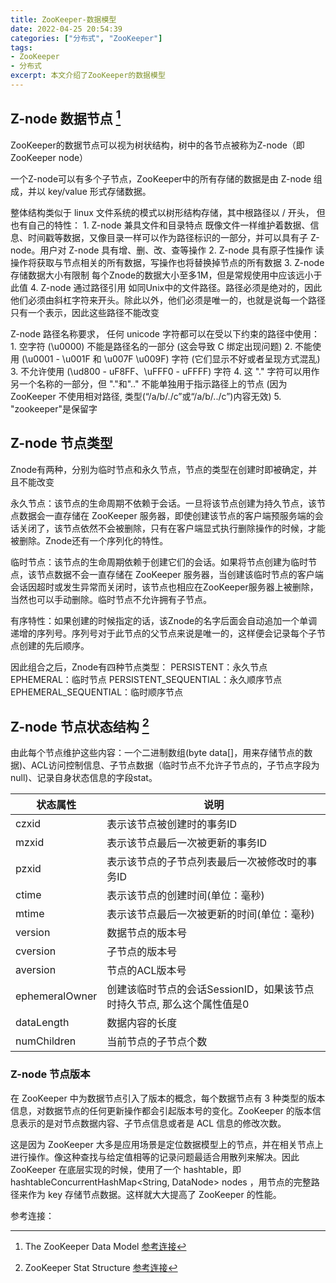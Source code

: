 ```yaml
---
title: ZooKeeper-数据模型
date: 2022-04-25 20:54:39
categories: ["分布式", "ZooKeeper"]
tags:
- ZooKeeper
- 分布式
excerpt: 本文介绍了ZooKeeper的数据模型
---
```

## Z-node 数据节点 [^1]

ZooKeeper的数据节点可以视为树状结构，树中的各节点被称为Z-node（即ZooKeeper node）

一个Z-node可以有多个子节点，ZooKeeper中的所有存储的数据是由 Z-node 组成，并以 key/value 形式存储数据。

整体结构类似于 linux 文件系统的模式以树形结构存储，其中根路径以 / 开头， 但也有自己的特性：
    1. Z-node 兼具文件和目录特点 既像文件一样维护着数据、信息、时间戳等数据，又像目录一样可以作为路径标识的一部分，并可以具有子 Z-node。用户对 Z-node 具有增、删、改、查等操作 
    2. Z-node 具有原子性操作 读操作将获取与节点相关的所有数据，写操作也将替换掉节点的所有数据
    3. Z-node 存储数据大小有限制 每个Znode的数据大小至多1M，但是常规使用中应该远小于此值
    4. Z-node 通过路径引用 如同Unix中的文件路径。路径必须是绝对的，因此他们必须由斜杠字符来开头。除此以外，他们必须是唯一的，也就是说每一个路径只有一个表示，因此这些路径不能改变

Z-node 路径名称要求， 任何 unicode 字符都可以在受以下约束的路径中使用：
    1. 空字符 (\u0000) 不能是路径名的一部分 (这会导致 C 绑定出现问题)
    2. 不能使用 (\u0001 - \u001F 和 \u007F \u009F) 字符 (它们显示不好或者呈现方式混乱)
    3. 不允许使用 (\ud800 - uF8FF、\uFFF0 - uFFFF) 字符
    4. 这 "." 字符可以用作另一个名称的一部分，但 "."和".." 不能单独用于指示路径上的节点 (因为 ZooKeeper 不使用相对路径, 类型(“/a/b/./c”或“/a/b/../c”)内容无效)
    5. "zookeeper"是保留字

## Z-node 节点类型

Znode有两种，分别为临时节点和永久节点，节点的类型在创建时即被确定，并且不能改变

永久节点：该节点的生命周期不依赖于会话。一旦将该节点创建为持久节点，该节点数据会一直存储在 ZooKeeper 服务器，即使创建该节点的客户端预服务端的会话关闭了，该节点依然不会被删除，只有在客户端显式执行删除操作的时候，才能被删除。Znode还有一个序列化的特性。

临时节点：该节点的生命周期依赖于创建它们的会话。如果将节点创建为临时节点，该节点数据不会一直存储在 ZooKeeper 服务器，当创建该临时节点的客户端会话因超时或发生异常而关闭时，该节点也相应在ZooKeeper服务器上被删除，当然也可以手动删除。临时节点不允许拥有子节点。 

有序特性：如果创建的时候指定的话，该Znode的名字后面会自动追加一个单调递增的序列号。序列号对于此节点的父节点来说是唯一的，这样便会记录每个子节点创建的先后顺序。

因此组合之后，Znode有四种节点类型： 
    PERSISTENT：永久节点 
    EPHEMERAL：临时节点 
    PERSISTENT_SEQUENTIAL：永久顺序节点 
    EPHEMERAL_SEQUENTIAL：临时顺序节点 

## Z-node 节点状态结构 [^2]

由此每个节点维护这些内容：一个二进制数组(byte data[]，用来存储节点的数据)、ACL访问控制信息、子节点数据（临时节点不允许子节点的，子节点字段为null)、记录自身状态信息的字段stat。

|状态属性|说明|
|---|---|
|czxid|表示该节点被创建时的事务ID|
|mzxid|表示该节点最后一次被更新的事务ID|
|pzxid|表示该节点的子节点列表最后一次被修改时的事务ID|
|ctime|表示该节点的创建时间(单位：毫秒)|
|mtime|表示该节点最后一次被更新的时间(单位：毫秒)|
|version|数据节点的版本号|
|cversion|子节点的版本号|
|aversion|节点的ACL版本号|
|ephemeralOwner|创建该临时节点的会话SessionID，如果该节点时持久节点, 那么这个属性值是0|
|dataLength|数据内容的长度|
|numChildren|当前节点的子节点个数|

### Z-node 节点版本

在 ZooKeeper 中为数据节点引入了版本的概念，每个数据节点有 3 种类型的版本信息，对数据节点的任何更新操作都会引起版本号的变化。ZooKeeper 的版本信息表示的是对节点数据内容、子节点信息或者是 ACL 信息的修改次数。

这是因为 ZooKeeper 大多是应用场景是定位数据模型上的节点，并在相关节点上进行操作。像这种查找与给定值相等的记录问题最适合用散列来解决。因此 ZooKeeper 在底层实现的时候，使用了一个 hashtable，即 hashtableConcurrentHashMap<String, DataNode> nodes ，用节点的完整路径来作为 key 存储节点数据。这样就大大提高了 ZooKeeper 的性能。

参考连接：

[^1]: The ZooKeeper Data Model [参考连接](https://zookeeper.apache.org/doc/r3.6.0/zookeeperProgrammers.html#:~:text=ZooKeeper%20Basic%20Operations.-,The%20ZooKeeper%20Data%20Model,-ZooKeeper%20has%20a)

[^2]: ZooKeeper Stat Structure [参考连接](https://zookeeper.apache.org/doc/r3.6.0/zookeeperProgrammers.html#:~:text=and%20znode%20modification.-,ZooKeeper%20Stat%20Structure,-The%20Stat%20structure)

[^3]: ZooKeeper 数据模型 节点的特性与应用 [参考连接](https://learn.lianglianglee.com/%E4%B8%93%E6%A0%8F/ZooKeeper%E6%BA%90%E7%A0%81%E5%88%86%E6%9E%90%E4%B8%8E%E5%AE%9E%E6%88%98-%E5%AE%8C/01%20ZooKeeper%20%E6%95%B0%E6%8D%AE%E6%A8%A1%E5%9E%8B%EF%BC%9A%E8%8A%82%E7%82%B9%E7%9A%84%E7%89%B9%E6%80%A7%E4%B8%8E%E5%BA%94%E7%94%A8.md)


